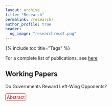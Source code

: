 ```yaml
---
layout: archive
title: "Research"
permalink: /research/
author_profile: true
header:
  og_image: "research/ecdf.png"
---
```


{% include toc title="Tags" %}

<style>
details {
  float:left;
  cursor: pointer;
}

details > summary:hover {
    color: #fff;
    background-color: #b21619 !important;
}

details > summary {
  display: inline-block;
  margin-bottom: 0.25em;
  padding: 0.125em 0.25em;
  color: #b21619;
  text-align: center;
  text-decoration: none !important;
  border: 1px solid;
  border-color: #b21619;
  border-radius: 4px;
  cursor: pointer;
  
}

details > summary::-webkit-details-marker {
  display: none;
  float:left;
}

details > p {
  margin-bottom: 0.25em;
  padding: 0.125em 0.25em;
  box-shadow: 1px 1px 2px #bbbbbb;
}
</style>
For a complete list of publications, see [here](https://scholar.google.com/citations?user=ISMeDGgAAAAJ&hl=en&inst=17001591832933267808)


## Working Papers

Do Governments Reward Left-Wing Opponents?
<br />
<details><summary>Abstract</summary><p> Do governments reward left-wing opposition voters? The literature on distributive politics finds that governments use transfers to reward supporters. Yet this work focuses on what incumbents do before elections, fails to find compensations after elections, and overlooks who the incumbent won to even when different contenders might imply different risks to the establishment. I argue that governments strategically allocate transfers to reward left-wing opposition constituencies after elections and prevent future support for the Left given its historical threat to elites. Using a continuous difference-in-difference research design with data from Colombia, I show that opposition constituencies receive more transfers after elections but not before. A cross-national analysis further supports my argument. These findings have implications for the politics of the red scare in developing democracies.</p>

When Pandemic Threat Does Not Stoke Xenophobia: Evidence from a Panel Survey around COVID-19 in Colombia. (with [Yang-Yang Zhou](https://www.yangyangzhou.com/) and [Margaret Peters](http://www.maggiepeters.com/)) 
<br />
<details><summary>Abstract</summary><p> How has the COVID-19 pandemic affected attitudes of host citizens towards refugees and migrants? A large literature, mostly in Global North contexts, links disease threat with increased xenophobia. Indeed, recent studies on the effects of COVID-19 have found an increase in hate crimes and anti-migrant attitudes, particularly when political elites exclude and blame migrants for the pandemic. We examine the case of Venezuelan migrants in Colombia, in which elite rhetoric and immigration policies have been largely inclusive. Using a panel experimental survey of 374 Colombian respondents, supplemented by 550 new respondents at endline, we find no evidence that exposure to COVID-19 changes Colombians' attitudes towards Venezuelans, even if the respondents were directly affected by COVID. In fact, we find some evidence of empathy. Our research implies that xenophobia in reaction to pandemics is not a foregone conclusion, but likely a product of political scapegoating.</p>
</details> &nbsp; 
[Pre-Analysis Plan](https://osf.io/kuwch){: .btn--research}
[Working Paper](https://osf.io/kw6fm/){: .btn--research}
